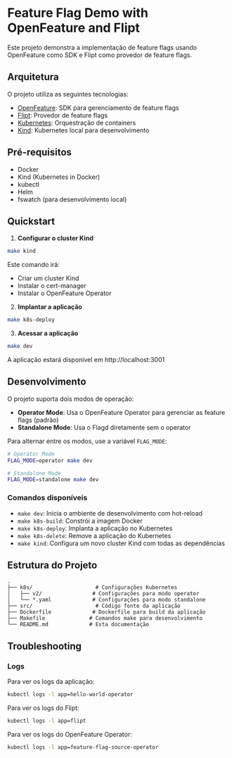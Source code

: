 # Feature Flag Demo with OpenFeature and Flipt

Este projeto demonstra a implementação de feature flags usando OpenFeature como SDK e Flipt como provedor de feature flags.

## Arquitetura

O projeto utiliza as seguintes tecnologias:

- [OpenFeature](https://openfeature.dev/): SDK para gerenciamento de feature flags
- [Flipt](https://flipt.io/): Provedor de feature flags
- [Kubernetes](https://kubernetes.io/): Orquestração de containers
- [Kind](https://kind.sigs.k8s.io/): Kubernetes local para desenvolvimento

## Pré-requisitos

- Docker
- Kind (Kubernetes in Docker)
- kubectl
- Helm
- fswatch (para desenvolvimento local)

## Quickstart

1. **Configurar o cluster Kind**

```bash
make kind
```

Este comando irá:
- Criar um cluster Kind
- Instalar o cert-manager
- Instalar o OpenFeature Operator

2. **Implantar a aplicação**

```bash
make k8s-deploy
```

3. **Acessar a aplicação**

```bash
make dev
```

A aplicação estará disponível em http://localhost:3001

## Desenvolvimento

O projeto suporta dois modos de operação:

- **Operator Mode**: Usa o OpenFeature Operator para gerenciar as feature flags (padrão)
- **Standalone Mode**: Usa o Flagd diretamente sem o operator

Para alternar entre os modos, use a variável `FLAG_MODE`:

```bash
# Operator Mode
FLAG_MODE=operator make dev

# Standalone Mode
FLAG_MODE=standalone make dev
```

### Comandos disponíveis

- `make dev`: Inicia o ambiente de desenvolvimento com hot-reload
- `make k8s-build`: Constrói a imagem Docker
- `make k8s-deploy`: Implanta a aplicação no Kubernetes
- `make k8s-delete`: Remove a aplicação do Kubernetes
- `make kind`: Configura um novo cluster Kind com todas as dependências

## Estrutura do Projeto

```
.
├── k8s/                    # Configurações Kubernetes
│   ├── v2/                # Configurações para modo operator
│   └── *.yaml             # Configurações para modo standalone
├── src/                    # Código fonte da aplicação
├── Dockerfile             # Dockerfile para build da aplicação
├── Makefile              # Comandos make para desenvolvimento
└── README.md             # Esta documentação
```

## Troubleshooting

### Logs

Para ver os logs da aplicação:
```bash
kubectl logs -l app=hello-world-operator
```

Para ver os logs do Flipt:
```bash
kubectl logs -l app=flipt
```

Para ver os logs do OpenFeature Operator:
```bash
kubectl logs -l app=feature-flag-source-operator
```
